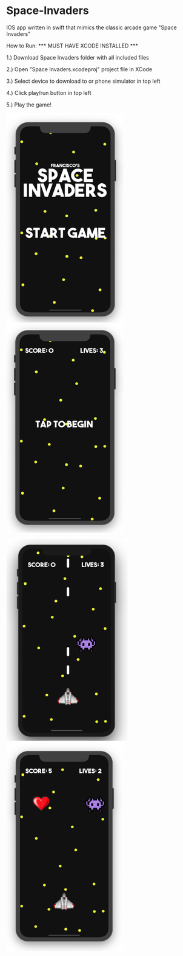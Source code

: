 # Space-Invaders
IOS app written in swift that mimics the classic arcade game "Space Invaders"

How to Run: *** MUST HAVE XCODE INSTALLED ***

1.) Download Space Invaders folder with all included files

2.) Open "Space Invaders.xcodeproj" project file in XCode

3.) Select device to download to or phone simulator in top left

4.) Click play/run button in top left 

5.) Play the game!

<img src = "images/main_menu.png" width = "310" height = "550">  <img src = "images/begin.png" width = "310" height = "550">

<img src = "images/shooting.png" width = "320" height = "530">  <img src = "images/life_enemy.png" width = "310" height = "550">
